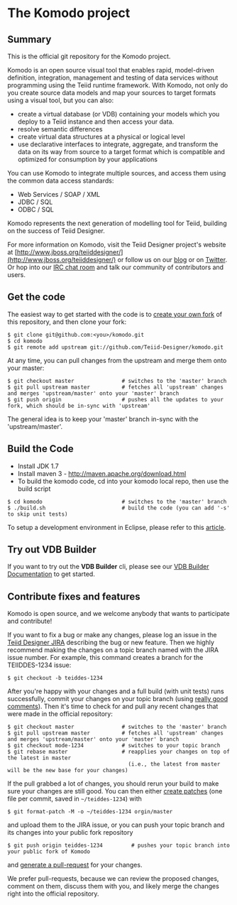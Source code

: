 # The Komodo project

## Summary

This is the official git repository for the Komodo project.

Komodo is an open source visual tool that enables rapid, model-driven definition, integration, management and testing of data services without programming using the Teiid runtime framework. With Komodo, not only do you create source data models and map your sources to target formats using a visual tool, but you can also:

*	create a virtual database (or VDB) containing your models which you deploy to a Teiid instance and then access your data.
*	resolve semantic differences
*	create virtual data structures at a physical or logical level
*	use declarative interfaces to integrate, aggregate, and transform the data on its way from source to a target format which is compatible and optimized for consumption by your applications

You can use Komodo to integrate multiple sources, and access them using the common data access standards:

*	Web Services / SOAP / XML
*	JDBC / SQL
*	ODBC / SQL

Komodo represents the next generation of modelling tool for Teiid, building on the success of Teiid Designer.

For more information on Komodo, visit the Teiid Designer project's website at [http://www.jboss.org/teiiddesigner/](http://www.jboss.org/teiiddesigner/)
or follow us on our [blog](http://teiid.blogspot.com/) or on [Twitter](https://twitter.com/teiiddesigner). Or hop into our [IRC chat room](http://www.jboss.org/teiiddesigner/chat)
and talk our community of contributors and users.

## Get the code

The easiest way to get started with the code is to [create your own fork](http://help.github.com/forking/) of this repository, and then clone your fork:

	$ git clone git@github.com:<you>/komodo.git
	$ cd komodo
	$ git remote add upstream git://github.com/Teiid-Designer/komodo.git
	
At any time, you can pull changes from the upstream and merge them onto your master:

	$ git checkout master               # switches to the 'master' branch
	$ git pull upstream master          # fetches all 'upstream' changes and merges 'upstream/master' onto your 'master' branch
	$ git push origin                   # pushes all the updates to your fork, which should be in-sync with 'upstream'

The general idea is to keep your 'master' branch in-sync with the 'upstream/master'.

## Build the Code

- Install JDK 1.7
- Install maven 3 - http://maven.apache.org/download.html
- To build the komodo code, cd into your komodo local repo, then use the build script

~~~
$ cd komodo                         # switches to the 'master' branch
$ ./build.sh                        # build the code (you can add '-s' to skip unit tests)
~~~

To setup a development environment in Eclipse, please refer to this [article](https://developer.jboss.org/docs/DOC-53242).

## Try out VDB Builder

If you want to try out the __VDB Builder__ cli,  please see our [VDB Builder Documentation](https://github.com/Teiid-Designer/komodo/tree/master/documentation/cli) to get started.

## Contribute fixes and features

Komodo is open source, and we welcome anybody that wants to participate and contribute!

If you want to fix a bug or make any changes, please log an issue in the [Teiid Designer JIRA](https://issues.jboss.org/browse/TEIIDDES) describing the bug or new feature. Then we highly recommend making the changes on a topic branch named with the JIRA issue number. For example, this command creates
a branch for the TEIIDDES-1234 issue:

	$ git checkout -b teiddes-1234

After you're happy with your changes and a full build (with unit tests) runs successfully, commit your changes on your topic branch
(using [really good comments](http://community.jboss.org/wiki/TeiidDesignerDevelopmentGuidelines#Commits)). Then it's time to check for
and pull any recent changes that were made in the official repository:

	$ git checkout master               # switches to the 'master' branch
	$ git pull upstream master          # fetches all 'upstream' changes and merges 'upstream/master' onto your 'master' branch
	$ git checkout mode-1234            # switches to your topic branch
	$ git rebase master                 # reapplies your changes on top of the latest in master
	                                      (i.e., the latest from master will be the new base for your changes)

If the pull grabbed a lot of changes, you should rerun your build to make sure your changes are still good.
You can then either [create patches](http://progit.org/book/ch5-2.html) (one file per commit, saved in `~/teiddes-1234`) with 

	$ git format-patch -M -o ~/teiddes-1234 orgin/master

and upload them to the JIRA issue, or you can push your topic branch and its changes into your public fork repository

	$ git push origin teiddes-1234         # pushes your topic branch into your public fork of Komodo

and [generate a pull-request](http://help.github.com/pull-requests/) for your changes. 

We prefer pull-requests, because we can review the proposed changes, comment on them,
discuss them with you, and likely merge the changes right into the official repository.

